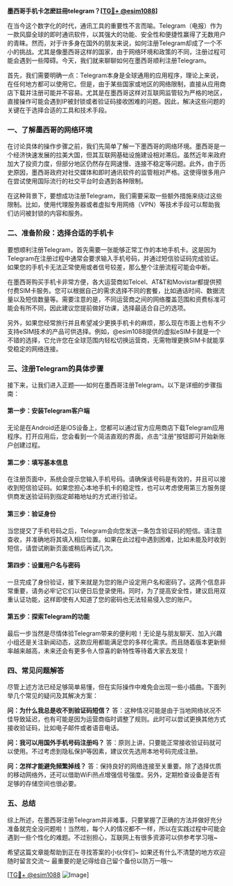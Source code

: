**墨西哥手机卡怎麽註冊telegram？[[TG💪+ @esim1088](https://t.me/s/esim1088)]**

在当今这个数字化的时代，通讯工具的重要性不言而喻。Telegram（电报）作为一款风靡全球的即时通讯软件，以其强大的功能、安全性和便捷性赢得了无数用户的青睐。然而，对于许多身在国外的朋友来说，如何注册Telegram却成了一个不小的挑战。尤其是像墨西哥这样的国家，由于网络环境和政策的不同，注册过程可能会遇到一些障碍。今天，我们就来聊聊如何在墨西哥顺利注册Telegram。

首先，我们需要明确一点：Telegram本身是全球通用的应用程序，理论上来说，在任何地方都可以使用它。但是，由于某些国家或地区的网络限制，直接从应用商店下载并注册可能并不容易。尤其是在墨西哥这样对互联网监管较为严格的地区，直接操作可能会遇到IP被封锁或者验证码接收困难的问题。因此，解决这些问题的关键在于选择合适的工具和技术手段。

### **一、了解墨西哥的网络环境**

在讨论具体的操作步骤之前，我们先简单了解一下墨西哥的网络环境。墨西哥是一个经济快速发展的拉美大国，但其互联网基础设施建设相对滞后。虽然近年来政府加大了投资力度，但部分地区仍然存在网速慢、连接不稳定等问题。此外，由于历史原因，墨西哥政府对社交媒体和即时通讯软件的监管相对严格。这使得很多用户在尝试使用国际流行的社交平台时会遇到各种限制。

在这种背景下，要想成功注册Telegram，我们需要采取一些额外措施来绕过这些限制。比如，使用代理服务器或者虚拟专用网络（VPN）等技术手段可以帮助我们访问被封锁的内容和服务。

### **二、准备阶段：选择合适的手机卡**

要想顺利注册Telegram，首先需要一张能够正常工作的本地手机卡。这是因为Telegram在注册过程中通常会要求输入手机号码，并通过短信验证码完成验证。如果您的手机卡无法正常使用或者信号较差，那么整个注册流程可能会中断。

在墨西哥购买手机卡非常方便，各大运营商如Telcel、AT&T和Movistar都提供预付费SIM卡服务。您可以根据自己的需求选择不同的套餐，比如通话时间、数据流量以及短信数量等。需要注意的是，不同运营商之间的网络覆盖范围和资费标准可能会有所不同，因此建议您提前做好功课，选择最适合自己的选项。

另外，如果您经常旅行并且希望减少更换手机卡的麻烦，那么现在市面上也有不少支持eSIM技术的产品可供选择。例如，@esim1088提供的虚拟eSIM卡就是一个不错的选择，它允许您在全球范围内轻松切换运营商，无需物理更换SIM卡就能享受稳定的网络连接。

### **三、注册Telegram的具体步骤**

接下来，让我们进入正题——如何在墨西哥注册Telegram。以下是详细的步骤指南：

#### **第一步：安装Telegram客户端**
无论是在Android还是iOS设备上，您都可以通过官方应用商店下载Telegram应用程序。打开应用后，您会看到一个简洁直观的界面，点击“注册”按钮即可开始新账户创建过程。

#### **第二步：填写基本信息**
在注册页面中，系统会提示您输入手机号码。请确保该号码是有效的，并且可以接收到短信验证码。如果您担心本地手机卡的稳定性，也可以考虑使用第三方服务提供商发送验证码到指定邮箱地址的方式进行验证。

#### **第三步：验证身份**
当您提交了手机号码之后，Telegram会向您发送一条包含验证码的短信。请注意查收，并准确地将其填入相应位置。如果在此过程中遇到困难，比如未能及时收到短信，请尝试刷新页面或稍后再试几次。

#### **第四步：设置用户名与密码**
一旦完成了身份验证，接下来就是为您的账户设定用户名和密码了。这两个信息非常重要，请务必牢记它们以便日后登录使用。同时，为了提高安全性，建议启用双重认证功能，这样即使有人知道了您的密码也无法轻易侵入您的账户。

#### **第五步：探索Telegram的功能**
最后一步当然是尽情体验Telegram带来的便利啦！无论是与朋友聊天、加入兴趣小组还是关注新闻动态，这款应用都能满足您的多样化需求。而且随着版本更新频率越来越高，未来还会有更多令人惊喜的新特性等待着大家去发现！

### **四、常见问题解答**

尽管上述方法已经足够简单易懂，但在实际操作中难免会出现一些小插曲。下面列举几个常见的疑问及其解决方案：

**问：为什么我总是收不到验证码短信？**
答：这种情况可能是由于当地网络状况不佳导致延迟，也有可能是因为运营商临时调整了规则。此时可以尝试更换其他方式接收验证码，比如电子邮件或者语音电话。

**问：我可以用国外手机号码注册吗？**
答：原则上讲，只要能正常接收验证码就可以使用。不过考虑到隐私保护等因素，建议优先选用本地号码完成注册。

**问：怎样才能避免频繁掉线？**
答：保持良好的网络连接至关重要。除了选择优质的移动网络外，还可以借助WiFi热点增强信号强度。另外，定期检查设备是否有足够的存储空间也很必要。

### **五、总结**

综上所述，在墨西哥注册Telegram并非难事，只要掌握了正确的方法并做好充分准备就完全没问题啦！当然啦，每个人的情况都不一样，所以在实践过程中可能会遇到一些个性化的难题。不过别担心，互联网上有很多资源可以供参考学习哦~

希望这篇文章能帮助到正在寻找答案的小伙伴们~ 如果还有什么不清楚的地方欢迎随时留言交流～ 最重要的是记得给自己留个备份以防万一哦～

[[TG💪+ @esim1088](https://t.me/s/esim1088) ![Image](https://i.postimg.cc/4NQfJmqS/Snipaste-2025-05-13-00-14-12.png)]